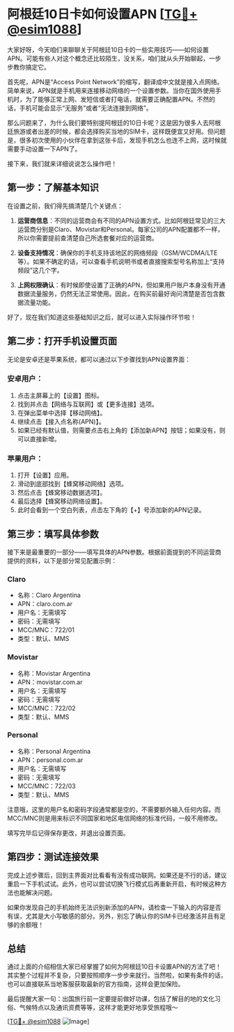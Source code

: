 # 阿根廷10日卡如何设置APN [[TG💪+ @esim1088](https://t.me/s/esim1088)]

大家好呀，今天咱们来聊聊关于阿根廷10日卡的一些实用技巧——如何设置APN。可能有些人对这个概念还比较陌生，没关系，咱们就从头开始聊起，一步步教你搞定它。

首先呢，APN是“Access Point Network”的缩写，翻译成中文就是接入点网络。简单来说，APN就是手机用来连接移动网络的一个设置参数。当你在国外使用手机时，为了能够正常上网、发短信或者打电话，就需要正确配置APN。不然的话，手机可能会显示“无服务”或者“无法连接到网络”。

那么问题来了，为什么我们要特别提阿根廷的10日卡呢？这是因为很多人去阿根廷旅游或者出差的时候，都会选择购买当地的SIM卡，这样既便宜又好用。但问题是，很多初次使用的小伙伴在拿到这张卡后，发现手机怎么也连不上网，这时候就需要手动设置一下APN了。

接下来，我们就来详细说说怎么操作吧！

## 第一步：了解基本知识

在设置之前，我们得先搞清楚几个关键点：

1. **运营商信息**：不同的运营商会有不同的APN设置方式。比如阿根廷常见的三大运营商分别是Claro、Movistar和Personal。每家公司的APN配置都不一样，所以你需要提前查清楚自己所选套餐对应的运营商。
   
2. **设备支持情况**：确保你的手机支持该地区的网络频段（GSM/WCDMA/LTE等）。如果不确定的话，可以查看手机说明书或者直接搜索型号名称加上“支持频段”这几个字。

3. **上网权限确认**：有时候即使设置了正确的APN，但如果用户账户本身没有开通数据流量服务，仍然无法正常使用。因此，在购买前最好询问清楚是否包含数据流量功能。

好了，现在我们知道这些基础知识之后，就可以进入实际操作环节啦！

## 第二步：打开手机设置页面

无论是安卓还是苹果系统，都可以通过以下步骤找到APN设置界面：

### 安卓用户：
1. 点击主屏幕上的【设置】图标。
2. 找到并点击【网络与互联网】或【更多连接】选项。
3. 在弹出菜单中选择【移动网络】。
4. 继续点击【接入点名称(APN)】。
5. 如果已经有默认值，则需要点击右上角的【添加新APN】按钮；如果没有，则可以直接新增。

### 苹果用户：
1. 打开【设置】应用。
2. 滑动到底部找到【蜂窝移动网络】选项。
3. 然后点击【蜂窝移动数据选项】。
4. 最后选择【蜂窝移动网络设置】。
5. 此时会看到一个空白列表，点击左下角的【+】号添加新的APN记录。

## 第三步：填写具体参数

接下来是最重要的一部分——填写具体的APN参数。根据前面提到的不同运营商提供的资料，以下是部分常见配置示例：

### Claro
- 名称：Claro Argentina
- APN：claro.com.ar
- 用户名：无需填写
- 密码：无需填写
- MCC/MNC：722/01
- 类型：默认、MMS

### Movistar
- 名称：Movistar Argentina
- APN：movistar.com.ar
- 用户名：无需填写
- 密码：无需填写
- MCC/MNC：722/02
- 类型：默认、MMS

### Personal
- 名称：Personal Argentina
- APN：personal.com.ar
- 用户名：无需填写
- 密码：无需填写
- MCC/MNC：722/03
- 类型：默认、MMS

注意哦，这里的用户名和密码字段通常都是空的，不需要额外输入任何内容。而MCC/MNC则是用来标识不同国家和地区电信网络的标准代码，一般不用修改。

填写完毕后记得保存更改，并退出设置页面。

## 第四步：测试连接效果

完成上述步骤后，回到主界面对比看看有没有成功联网。如果还是不行的话，建议重启一下手机试试。此外，也可以尝试切换飞行模式后再重新开启，有时候这种方法也能解决问题。

如果你发现自己的手机始终无法识别新添加的APN，请检查一下输入的内容是否有误，尤其是大小写敏感的部分。另外，别忘了确认你的SIM卡已经激活并且有足够的余额哦！

## 总结

通过上面的介绍相信大家已经掌握了如何为阿根廷10日卡设置APN的方法了吧！其实整个过程并不复杂，只要按照顺序一步步来就行。当然啦，如果有条件的话，也可以直接联系当地客服获取最新的官方指南，这样会更加保险。

最后提醒大家一句：出国旅行前一定要提前做好功课，包括了解目的地的文化习俗、气候特点以及通讯资费等等，这样才能更好地享受旅程哦～

[[TG💪+ @esim1088](https://t.me/s/esim1088) ![Image](https://i.postimg.cc/4NQfJmqS/Snipaste-2025-05-13-00-14-12.png)]